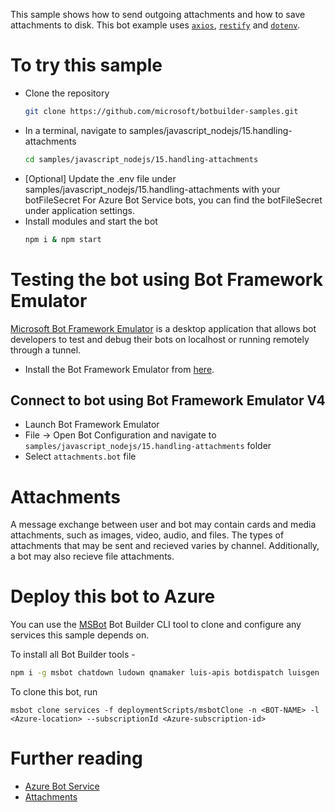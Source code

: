 This sample shows how to send outgoing attachments and how to save attachments to disk. This bot example uses [`axios`](https://www.npmjs.com/package/axios), [`restify`](https://www.npmjs.com/package/restify) and [`dotenv`](https://npmjs.com/package/dotenv). 

# To try this sample
- Clone the repository
    ```bash
    git clone https://github.com/microsoft/botbuilder-samples.git
    ```
- In a terminal, navigate to samples/javascript_nodejs/15.handling-attachments
    ```bash
    cd samples/javascript_nodejs/15.handling-attachments
    ```
- [Optional] Update the .env file under samples/javascript_nodejs/15.handling-attachments with your botFileSecret
    For Azure Bot Service bots, you can find the botFileSecret under application settings.
- Install modules and start the bot
    ```bash
    npm i & npm start
    ```

# Testing the bot using Bot Framework Emulator
[Microsoft Bot Framework Emulator](https://aka.ms/botframework-emulator) is a desktop application that allows bot developers to test and debug their bots on localhost or running remotely through a tunnel.

- Install the Bot Framework Emulator from [here](https://aka.ms/botframework-emulator).

## Connect to bot using Bot Framework Emulator V4
- Launch Bot Framework Emulator
- File -> Open Bot Configuration and navigate to `samples/javascript_nodejs/15.handling-attachments` folder
- Select `attachments.bot` file

# Attachments
A message exchange between user and bot may contain cards and media attachments, such as images, video, audio, and files.
The types of attachments that may be sent and recieved varies by channel. Additionally, a bot may also recieve file attachments.

# Deploy this bot to Azure
You can use the [MSBot](https://github.com/microsoft/botbuilder-tools) Bot Builder CLI tool to clone and configure any services this sample depends on. 

To install all Bot Builder tools - 
```bash
npm i -g msbot chatdown ludown qnamaker luis-apis botdispatch luisgen
```

To clone this bot, run
```
msbot clone services -f deploymentScripts/msbotClone -n <BOT-NAME> -l <Azure-location> --subscriptionId <Azure-subscription-id>
```

# Further reading
- [Azure Bot Service](https://docs.microsoft.com/en-us/azure/bot-service/bot-service-overview-introduction?view=azure-bot-service-4.0)
- [Attachments](https://docs.microsoft.com/en-us/azure/bot-service/nodejs/bot-builder-nodejs-send-receive-attachments?view=azure-bot-service-4.0)